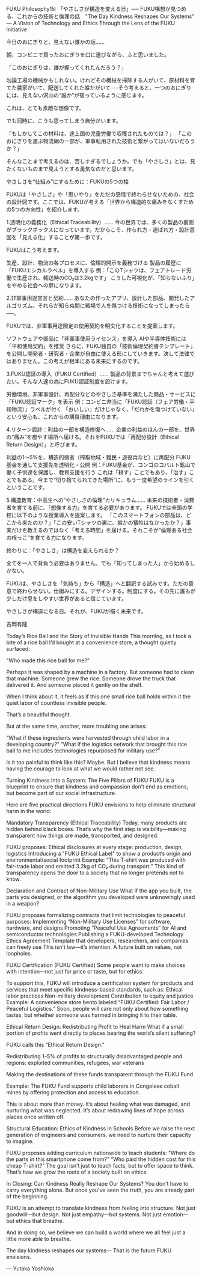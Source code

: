 FUKU Philosophy15: 「やさしさが構造を変える日」── FUKU構想が見つめる、これからの技術と倫理の話　"The Day Kindness Reshapes Our Systems" — A Vision of Technology and Ethics Through the Lens of the FUKU Initiative

今日のおにぎりと、見えない誰かの話……

朝、コンビニで買ったおにぎりを口に運びながら、ふと思いました。

「このおにぎりは、誰が握ってくれたんだろう？」

勿論工場の機械かもしれない。けれどその機械を掃除する人がいて、原材料を育てた農家がいて、配送してくれた誰かがいて──そう考えると、一つのおにぎりには、見えない沢山の“誰か”が宿っているように感じます。

これは、とても素敵な想像です。

でも同時に、こうも思ってしまう自分がいます。

「もしかしてこの材料は、途上国の児童労働で収穫されたものでは？」
「このおにぎりを運ぶ物流網の一部が、軍事転用された技術と繋がってはいないだろうか？」

そんなことまで考えるのは、苦しすぎるでしょうか。でも「やさしさ」とは、見たくないものまで見ようとする勇気なのだと思います。

やさしさを“仕組み”にするために：FUKUの5つの柱

FUKUは「やさしさ」や「思いやり」をただの感情で終わらせないための、社会の設計図です。ここでは、FUKUが考える「世界から構造的な痛みをなくすための5つの方向性」を紹介します。

1.透明化の義務化（Ethical Traceability）……
今の世界では、多くの製品の裏側がブラックボックスになっています。だからこそ、作られ方・運ばれ方・設計意図を「見える化」することが第一歩です。

FUKUはこう考えます。

生産、設計、物流の各プロセスに、倫理的開示を義務づける
製品の履歴に「FUKUエシカルラベル」を導入する
例：「このTシャツは、フェアトレード労働で生産され、輸送時のCO₂は3.2kgです」
こうした可視化が、「知らないふり」をやめる社会への扉になります。

2.非軍事用途宣言と契約……
あなたの作ったアプリ、設計した部品、開発したアルゴリズム。それらが知らぬ間に戦場で人を傷つける技術になってしまったら──。

FUKUでは、非軍事用途限定の使用契約を明文化することを提案します。

ソフトウェアや部品に「非軍事使用ライセンス」を導入
AIや半導体技術には「平和使用契約」を推奨
さらに、FUKU独自の「技術倫理契約書テンプレート」を公開し開発者・研究者・企業が自由に使える形にしていきます。決して法律ではありません。この考えが根本にある未来にするのです。

3.FUKU認証の導入（FUKU Certified）……
製品の背景までちゃんと考えて選びたい。そんな人達の為にFUKU認証制度を設けます。

労働環境、非軍事設計、再配分などのやさしさ基準を満たした商品・サービスに「FUKU認証マーク」を表示
例：コンビニ弁当に「FUKU認証（フェア労働・平和物流）」ラベルが付く
「おいしい」だけじゃなく、「だれかを傷つけていない」という安心も、これからの購買理由になります。

4.リターン設計：利益の一部を構造修復へ……
企業の利益のほんの一部を、世界の“痛み”を癒やす場所へ届ける。それをFUKUでは「再配分設計（Ethical Return Design）」と呼びます。

利益の1〜5%を、構造的弱者（搾取地域・難民・退役兵など）に再配分
FUKU基金を通して支援先を透明化・公開
例：FUKU基金が、コンゴのコバルト鉱山で働く子供達を保護し、教育支援を行う
これは「耕す」ことでもあり、「治す」ことでもある。今まで“切り捨てられてきた場所”に、もう一度希望のラインを引くということです。

5.構造教育：中高生への“やさしさの倫理”カリキュラム……
未来の技術者・消費者を育てる前に、「想像する力」を育てる必要があります。
FUKUでは全国の学校に以下のような授業導入を提案します。
「このスマートフォンの部品は、どこから来たのか？」「この安いTシャツの裏に、誰かの犠牲はなかったか？」事実だけを教えるのではなく「考える時間」を届ける。それこそが“倫理ある社会の根っこ”を育てる力になります。

終わりに：「やさしさ」は構造を変えられるか？

全てを一人で背負う必要はありません。でも「知ってしまった人」から始めるしかない。

FUKUは、やさしさを「気持ち」から「構造」へと翻訳する試みです。ただの善意で終わらせない。仕組みにする。デザインする。制度にする。その先に誰もが少しだけ息をしやすい世界があると信じています。

やさしさが構造になる日。それが、FUKUが描く未来です。

吉岡有隆

Today’s Rice Ball and the Story of Invisible Hands
This morning, as I took a bite of a rice ball I’d bought at a convenience store, a thought quietly surfaced:

“Who made this rice ball for me?”

Perhaps it was shaped by a machine in a factory.
But someone had to clean that machine.
Someone grew the rice.
Someone drove the truck that delivered it.
And someone placed it gently on the shelf.

When I think about it, it feels as if this one small rice ball holds within it the quiet labor of countless invisible people.

That’s a beautiful thought.

But at the same time, another, more troubling one arises:

“What if these ingredients were harvested through child labor in a developing country?”
“What if the logistics network that brought this rice ball to me includes technologies repurposed for military use?”

Is it too painful to think like this?
Maybe.
But I believe that kindness means having the courage to look at what we would rather not see.

Turning Kindness Into a System: The Five Pillars of FUKU
FUKU is a blueprint to ensure that kindness and compassion don’t end as emotions, but become part of our social infrastructure.

Here are five practical directions FUKU envisions to help eliminate structural harm in the world:

Mandatory Transparency (Ethical Traceability)
Today, many products are hidden behind black boxes.
That’s why the first step is visibility—making transparent how things are made, transported, and designed.

FUKU proposes:
Ethical disclosures at every stage: production, design, logistics
Introducing a "FUKU Ethical Label" to show a product’s origin and environmental/social footprint
Example: “This T-shirt was produced with fair-trade labor and emitted 3.2kg of CO₂ during transport.”
This kind of transparency opens the door to a society that no longer pretends not to know.

Declaration and Contract of Non-Military Use
What if the app you built, the parts you designed, or the algorithm you developed were unknowingly used in a weapon?

FUKU proposes formalizing contracts that limit technologies to peaceful purposes:
Implementing “Non-Military Use Licenses” for software, hardware, and designs
Promoting “Peaceful Use Agreements” for AI and semiconductor technologies
Publishing a FUKU-developed Technology Ethics Agreement Template that developers, researchers, and companies can freely use
This isn’t law—it’s intention.
A future built on values, not loopholes.

FUKU Certification (FUKU Certified)
Some people want to make choices with intention—not just for price or taste, but for ethics.

To support this, FUKU will introduce a certification system for products and services that meet specific kindness-based standards, such as:
Ethical labor practices
Non-military development
Contribution to equity and justice
Example: A convenience store bento labeled “FUKU Certified: Fair Labor / Peaceful Logistics.”
Soon, people will care not only about how something tastes, but whether someone was harmed in bringing it to their table.

Ethical Return Design: Redistributing Profit to Heal Harm
What if a small portion of profits went directly to places bearing the world’s silent suffering?

FUKU calls this “Ethical Return Design.”

Redistributing 1–5% of profits to structurally disadvantaged people and regions: exploited communities, refugees, war veterans

Making the destinations of these funds transparent through the FUKU Fund

Example: The FUKU Fund supports child laborers in Congolese cobalt mines by offering protection and access to education.

This is about more than money.
It’s about healing what was damaged, and nurturing what was neglected.
It’s about redrawing lines of hope across places once written off.

Structural Education: Ethics of Kindness in Schools
Before we raise the next generation of engineers and consumers, we need to nurture their capacity to imagine.

FUKU proposes adding curriculum nationwide to teach students:
“Where do the parts in this smartphone come from?”
“Who paid the hidden cost for this cheap T-shirt?”
The goal isn’t just to teach facts, but to offer space to think.
That’s how we grow the roots of a society built on ethics.

In Closing: Can Kindness Really Reshape Our Systems?
You don’t have to carry everything alone.
But once you've seen the truth, you are already part of the beginning.

FUKU is an attempt to translate kindness from feeling into structure.
Not just goodwill—but design.
Not just empathy—but systems.
Not just emotion—but ethics that breathe.

And in doing so, we believe we can build a world where we all feel just a little more able to breathe.

The day kindness reshapes our systems—
That is the future FUKU envisions.

— Yutaka Yoshioka
